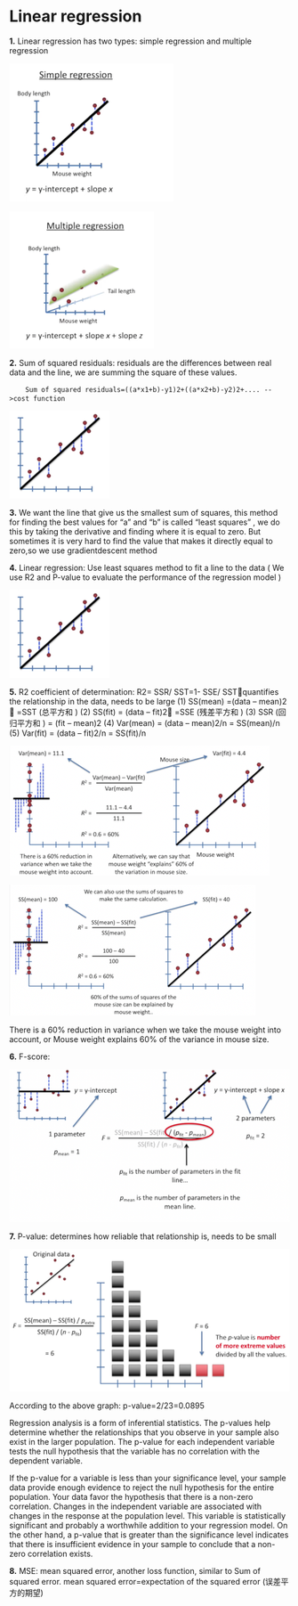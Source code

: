 
# Linear regression

**1.** Linear regression has two types: simple regression and multiple regression 


![](images/Picture1.png) 

![](images/Picture2.png) 

**2.** Sum of squared residuals: residuals are the differences between real data and the line, we are summing the   square of these values.

        Sum of squared residuals=((a*x1+b)-y1)2+((a*x2+b)-y2)2+.... -->cost function



![](images/Picture3.png) 

**3.** We want the line that give us the smallest sum of squares, this method for finding the best values for “a”   and “b” is called “least squares” , we do this by taking the derivative and finding where it is equal to zero.   But sometimes it is very hard to find the value that makes it directly equal to zero,so we use gradientdescent method

**4.** Linear regression: Use least squares method to fit a line to the data ( We use R2 and P-value to evaluate the performance of the regression model )


![](images/Picture3.png) 

**5.** R2 coefficient of determination: R2= SSR/ SST=1- SSE/ SSTquantifies the relationship in the data, needs to  be large
             (1)	SS(mean) =(data – mean)2  =SST (总平方和 ) 
             (2)	SS(fit) = (data – fit)2 =SSE (残差平方和 )
             (3)	SSR (回归平方和 ) = (fit – mean)2
             (4)	Var(mean) = (data – mean)2/n = SS(mean)/n
             (5)	Var(fit) = (data – fit)2/n = SS(fit)/n


![](images/Picture4.png)

![](images/Picture5.png) 

There is a 60% reduction in variance when we take the mouse weight into account, or Mouse weight explains 60% of the variance in mouse size.


**6.** F-score:


![](images/Picture6.png) 

**7.** P-value: determines how reliable that relationship is, needs to be small


![](images/Picture7.png) 

According to the above graph: p-value=2/23=0.0895

Regression analysis is a form of inferential statistics. The p-values help determine whether the relationships that you observe in your sample also exist in the larger population. The p-value for each independent variable tests the null hypothesis that the variable has no correlation with the dependent variable.

If the p-value for a variable is less than your significance level, your sample data provide enough evidence to reject the null hypothesis for the entire population. Your data favor the hypothesis that there is a non-zero correlation. Changes in the independent variable are associated with changes in the response at the population level. This variable is statistically significant and probably a worthwhile addition to your regression model. On the other hand, a p-value that is greater than the significance level indicates that there is insufficient evidence in your sample to conclude that a non-zero correlation exists.

**8.** MSE: mean squared error, another loss function, similar to Sum of squared error.
       mean squared error=expectation of the squared error (误差平方的期望)


